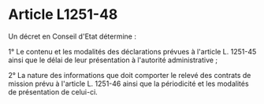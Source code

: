 # Article L1251-48

Un décret en Conseil d'Etat détermine :

1° Le contenu et les modalités des déclarations prévues à l'article L. 1251-45 ainsi que le délai de leur présentation à l'autorité administrative ;

2° La nature des informations que doit comporter le relevé des contrats de mission prévu à l'article L. 1251-46 ainsi que la périodicité et les modalités de présentation de celui-ci.